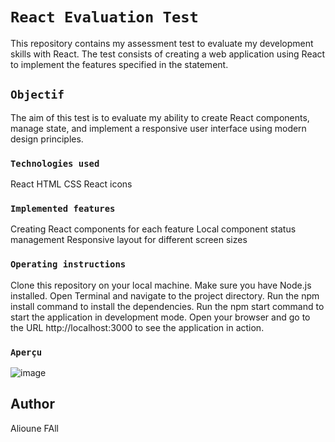 # `React Evaluation Test`

This repository contains my assessment test to evaluate my development skills with React. The test consists of creating a web application using React to implement the features specified in the statement.

## `Objectif`

The aim of this test is to evaluate my ability to create React components, manage state, and implement a responsive user interface using modern design principles.

### `Technologies used`

React
HTML
CSS
React icons

### `Implemented features`

Creating React components for each feature
Local component status management
Responsive layout for different screen sizes

### `Operating instructions`
Clone this repository on your local machine.
Make sure you have Node.js installed.
Open Terminal and navigate to the project directory.
Run the npm install command to install the dependencies.
Run the npm start command to start the application in development mode.
Open your browser and go to the URL http://localhost:3000 to see the application in action.

### `Aperçu`

![image](https://github.com/afbfdev/deploy-mapersive-test/assets/87991991/e488da3f-d2ce-4f7f-99a8-3f1be7bb46ce)


## Author
Alioune FAll
